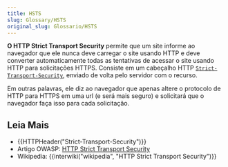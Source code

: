 ```yaml
---
title: HSTS
slug: Glossary/HSTS
original_slug: Glossario/HSTS
---
```

**O HTTP Strict Transport Security** permite que um site informe ao navegador que ele nunca deve carregar o site usando HTTP e deve converter automaticamente todas as tentativas de acessar o site usando HTTP para solicitações HTTPS. Consiste em um cabeçalho HTTP [`Strict-Transport-Security`](/pt-BR/docs/Web/HTTP/Headers/Strict-Transport-Security), enviado de volta pelo servidor com o recurso.

Em outras palavras, ele diz ao navegador que apenas altere o protocolo de HTTP para HTTPS em uma url (e será mais seguro) e solicitará que o navegador faça isso para cada solicitação.

## Leia Mais

- {{HTTPHeader("Strict-Transport-Security")}}
- Artigo OWASP: [HTTP Strict Transport Security](https://www.owasp.org/index.php/HTTP_Strict_Transport_Security)
- Wikipedia: {{interwiki("wikipedia", "HTTP Strict Transport Security")}}
